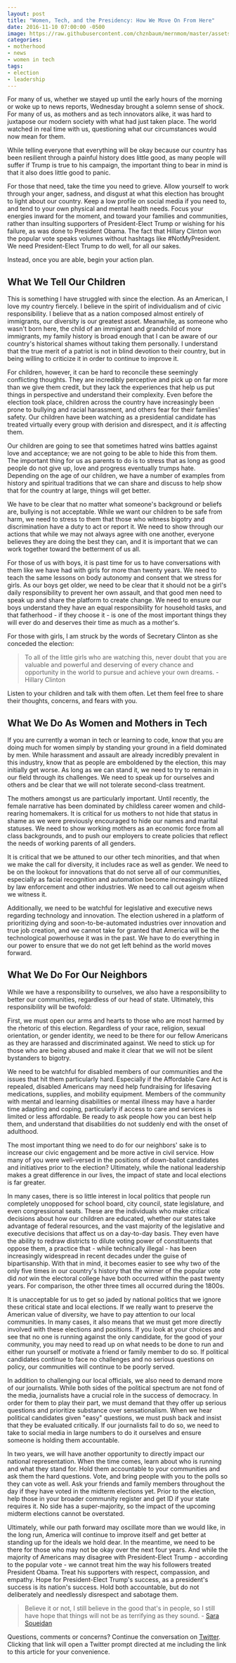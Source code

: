 ```yaml
---
layout: post
title: "Women, Tech, and the Presidency: How We Move On From Here"
date: 2016-11-10 07:00:00 -0500
image: https://raw.githubusercontent.com/chznbaum/mernmom/master/assets/Trump_CPAC_2011.jpg
categories:
- motherhood
- news
- women in tech
tags:
- election
- leadership
---
```

For many of us, whether we stayed up until the early hours of the morning or woke up to news reports, Wednesday brought a solemn sense of shock. For many of us, as mothers and as tech innovators alike, it was hard to juxtapose our modern society with what had just taken place. The world watched in real time with us, questioning what our circumstances would now mean for them.

While telling everyone that everything will be okay because our country has been resilient through a painful history does little good, as many people will suffer if Trump is true to his campaign, the important thing to bear in mind is that it also does little good to panic.

For those that need, take the time you need to grieve. Allow yourself to work through your anger, sadness, and disgust at what this election has brought to light about our country. Keep a low profile on social media if you need to, and tend to your own physical and mental health needs. Focus your energies inward for the moment, and toward your families and communities, rather than insulting supporters of President-Elect Trump or wishing for his failure, as was done to President Obama. The fact that Hillary Clinton won the popular vote speaks volumes without hashtags like #NotMyPresident. We need President-Elect Trump to do well, for all our sakes.

Instead, once you are able, begin your action plan.

## What We Tell Our Children ##

This is something I have struggled with since the election. As an American, I love my country fiercely. I believe in the spirit of individualism and of civic responsibility. I believe that as a nation composed almost entirely of immigrants, our diversity is our greatest asset. Meanwhile, as someone who wasn't born here, the child of an immigrant and grandchild of more immigrants, my family history is broad enough that I can be aware of our country's historical shames without taking them personally. I understand that the true merit of a patriot is not in blind devotion to their country, but in being willing to criticize it in order to continue to improve it.

For children, however, it can be hard to reconcile these seemingly conflicting thoughts. They are incredibly perceptive and pick up on far more than we give them credit, but they lack the experiences that help us put things in perspective and understand their complexity. Even before the election took place, children across the country have increasingly been prone to bullying and racial harassment, and others fear for their families' safety. Our children have been watching as a presidential candidate has treated virtually every group with derision and disrespect, and it *is* affecting them.

Our children are going to see that sometimes hatred wins battles against love and acceptance; we are not going to be able to hide this from them. The important thing for us as parents to do is to stress that as long as good people do not give up, love and progress eventually trumps hate. Depending on the age of our children, we have a number of examples from history and spiritual traditions that we can share and discuss to help show that for the country at large, things will get better.

We have to be clear that no matter what someone's background or beliefs are, bullying is not acceptable. While we want our children to be safe from harm, we need to stress to them that those who witness bigotry and discrimination have a duty to act or report it. We need to show through our actions that while we may not always agree with one another, everyone believes they are doing the best they can, and it is important that we can work together toward the betterment of us all.

For those of us with boys, it is past time for us to have conversations with them like we have had with girls for more than twenty years. We need to teach the same lessons on body autonomy and consent that we stress for girls. As our boys get older, we need to be clear that it should not be a girl's daily responsibility to prevent her own assault, and that good men need to speak up and share the platform to create change. We need to ensure our boys understand they have an equal responsibility for household tasks, and that fatherhood - if they choose it - is one of the most important things they will ever do and deserves their time as much as a mother's.

For those with girls, I am struck by the words of Secretary Clinton as she conceded the election:

> To all of the little girls who are watching this, never doubt that you are valuable and powerful and deserving of every chance and opportunity in the world to pursue and achieve your own dreams. - Hillary Clinton

Listen to your children and talk with them often. Let them feel free to share their thoughts, concerns, and fears with you.

## What We Do As Women and Mothers in Tech ##

If you are currently a woman in tech or learning to code, know that you are doing much for women simply by standing your ground in a field dominated by men. While harassment and assault are already incredibly prevalent in this industry, know that as people are emboldened by the election, this may initially get worse. As long as we can stand it, we need to try to remain in our field through its challenges. We need to speak up for ourselves and others and be clear that we will not tolerate second-class treatment.

The mothers amongst us are particularly important. Until recently, the female narrative has been dominated by childless career women and child-rearing homemakers. It is critical for us mothers to not hide that status in shame as we were previously encouraged to hide our names and marital statuses. We need to show working mothers as an economic force from all class backgrounds, and to push our employers to create policies that reflect the needs of working parents of all genders.

It is critical that we be attuned to our other tech minorities, and that when we make the call for diversity, it includes race as well as gender. We need to be on the lookout for innovations that do not serve all of our communities, especially as facial recognition and automation become increasingly utilized by law enforcement and other industries. We need to call out ageism when we witness it.

Additionally, we need to be watchful for legislative and executive news regarding technology and innovation. The election ushered in a platform of prioritizing dying and soon-to-be-automated industries over innovation and true job creation, and we cannot take for granted that America will be the technological powerhouse it was in the past. We have to do everything in our power to ensure that we do not get left behind as the world moves forward.

## What We Do For Our Neighbors ##

While we have a responsibility to ourselves, we also have a responsibility to better our communities, regardless of our head of state. Ultimately, this responsibility will be twofold:

First, we must open our arms and hearts to those who are most harmed by the rhetoric of this election. Regardless of your race, religion, sexual orientation, or gender identity, we need to be there for our fellow Americans as they are harassed and discriminated against. We need to stick up for those who are being abused and make it clear that we will not be silent bystanders to bigotry.

We need to be watchful for disabled members of our communities and the issues that hit them particularly hard. Especially if the Affordable Care Act is repealed, disabled Americans may need help fundraising for lifesaving medications, supplies, and mobility equipment. Members of the community with mental and learning disabilities or mental illness may have a harder time adapting and coping, particularly if access to care and services is limited or less affordable. Be ready to ask people how you can best help them, and understand that disabilities do not suddenly end with the onset of adulthood.

The most important thing we need to do for our neighbors' sake is to increase our civic engagement and be more active in civil service. How many of you were well-versed in the positions of down-ballot candidates and initiatives prior to the election? Ultimately, while the national leadership makes a great difference in our lives, the impact of state and local elections is far greater.

In many cases, there is so little interest in local politics that people run completely unopposed for school board, city council, state legislature, and even congressional seats. These are the individuals who make critical decisions about how our children are educated, whether our states take advantage of federal resources, and the vast majority of the legislative and executive decisions that affect us on a day-to-day basis. They even have the ability to redraw districts to dilute voting power of constituents that oppose them, a practice that - while technically illegal - has been increasingly widespread in recent decades under the guise of bipartisanship. With that in mind, it becomes easier to see why two of the only five times in our country's history that the winner of the popular vote did *not* win the electoral college have both occurred within the past twenty years. For comparison, the other three times all occurred during the 1800s.

It is unacceptable for us to get so jaded by national politics that we ignore these critical state and local elections. If we really want to preserve the American value of diversity, we have to pay attention to our local communities. In many cases, it also means that we must get more directly involved with these elections and positions. If you look at your choices and see that no one is running against the only candidate, for the good of your community, you may need to read up on what needs to be done to run and either run yourself or motivate a friend or family member to do so. If political candidates continue to face no challenges and no serious questions on policy, our communities will continue to be poorly served.

In addition to challenging our local officials, we also need to demand more of our journalists. While both sides of the political spectrum are not fond of the media, journalists have a crucial role in the success of democracy. In order for them to play their part, we must demand that they offer up serious questions and prioritize substance over sensationalism. When we hear political candidates given "easy" questions, we must push back and insist that they be evaluated critically. If our journalists fail to do so, we need to take to social media in large numbers to do it ourselves and ensure someone is holding them accountable.

In two years, we will have another opportunity to directly impact our national representation. When the time comes, learn about who is running and what they stand for. Hold them accountable to your communities and ask them the hard questions. Vote, and bring people with you to the polls so they can vote as well. Ask your friends and family members throughout the day if they have voted in the midterm elections yet. Prior to the election, help those in your broader community register and get ID if your state requires it. No side has a super-majority, so the impact of the upcoming midterm elections cannot be overstated.

Ultimately, while our path forward may oscillate more than we would like, in the long run, America will continue to improve itself and get better at standing up for the ideals we hold dear. In the meantime, we need to be there for those who may not be okay over the next four years. And while the majority of Americans may disagree with President-Elect Trump - according to the popular vote - we cannot treat him the way his followers treated President Obama. Treat his supporters with respect, compassion, and empathy. Hope for President-Elect Trump's success, as a president's success is its nation's success. Hold both accountable, but do not deliberately and needlessly disrespect and sabotage them.

> Believe it or not, I still believe in the good that's in people, so I still have hope that things will not be as terrifying as they sound. - [Sara Soueidan](https://sarasoueidan.com)

Questions, comments or concerns? Continue the conversation on [Twitter](https://twitter.com/intent/tweet?text=%40chznbaum&url=http%3A%2F%2Fmernmom.com%2F2016%2F11%2F10%2Fwomen-tech-and-the-presidency-how-we-move-on-from-here.html). Clicking that link will open a Twitter prompt directed at me including the link to this article for your convenience.